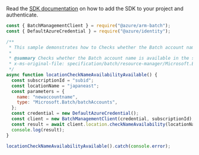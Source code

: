 Read the [SDK documentation](https://github.com/Azure/azure-sdk-for-js/blob/%40azure%2Farm-batch_7.1.1/sdk/batch/arm-batch/README.md) on how to add the SDK to your project and authenticate.

```javascript
const { BatchManagementClient } = require("@azure/arm-batch");
const { DefaultAzureCredential } = require("@azure/identity");

/**
 * This sample demonstrates how to Checks whether the Batch account name is available in the specified region.
 *
 * @summary Checks whether the Batch account name is available in the specified region.
 * x-ms-original-file: specification/batch/resource-manager/Microsoft.Batch/stable/2022-01-01/examples/LocationCheckNameAvailability_Available.json
 */
async function locationCheckNameAvailabilityAvailable() {
  const subscriptionId = "subid";
  const locationName = "japaneast";
  const parameters = {
    name: "newaccountname",
    type: "Microsoft.Batch/batchAccounts",
  };
  const credential = new DefaultAzureCredential();
  const client = new BatchManagementClient(credential, subscriptionId);
  const result = await client.location.checkNameAvailability(locationName, parameters);
  console.log(result);
}

locationCheckNameAvailabilityAvailable().catch(console.error);
```
